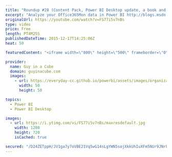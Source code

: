 ```yaml
---
title: "Roundup #28 (Content Pack, Power BI Desktop update, a book and more...)"
excerpt: "Analyze your Office365Mon data in Power BI http://blogs.msdn.com/b/powerbi/archive/2015/12/11/analyze-your-office365mon-data-in-power-bi.aspx  Power BI Weekly Service Update http://blogs.msdn.com/b/powerbi/archive/2015/12/10/power-bi-weekly-service-update-1210.aspx  More Power BI Feature Updates: Power"
originalUrl: https://youtube.com/watch?v=FS77i5v7nBs
type: video
price: Free
length: PT4M25S
publishedDateTime: 2015-12-17T14:25:06Z
heat: 50

featuredContent: "<iframe width=\"800\" height=\"500\" frameborder=\"0\" src=\"https://www.youtube.com/embed/FS77i5v7nBs\" allow=\"accelerometer; autoplay; encrypted-media; gyroscope; picture-in-picture\" allowfullscreen></iframe>"

provider:
  name: Guy in a Cube
  domain: guyinacube.com
  images:
    - url: https://everyday-cc.github.io/powerbi/assets/images/organizations/guyinacube.com-50x50.jpg
      width: 50
      height: 50

topics:
  - Power BI
  - Power BI Desktop

images:
  - url: https://i.ytimg.com/vi/FS77i5v7nBs/maxresdefault.jpg
    width: 1280
    height: 720
    isCached: true

secured: "/D24ZETppH/JV1ga7y7oVBE21Vq5wG14sLgYWN5sojXkkUhIuXFm5NUr9JNrPJtwp4ErE4yGkhCNOmxyJjf6d8Z3c6uqMqoS903+HDztwObnHEO9AvYj/gyPOeehuHW4F4E8Z/TNxN2yYFJTlVVNW+jj8Oq6tcC+toshXrWFmALfijvHOEG/KxZ2FQQSn/ww+LQNzsvL1G6B+OR0cBxmeQZCRtKfUkIHhjGq9OvIyPaZvNb5ugd1CnsAnQWvEAne/2QE3qthBjnHaq0TPXIhIfMHL44B1DQl27/a0VNTwKooBhCeE0pbpaSdzhHKPEbqkBrzOEys/6UnJwoSgw7tYJBWGDtqOP04wi4XbG2idCg0zo/7DNen3d2zFDCdDAoi3iJqJhkIHLi+O9bMWB4yv1UWiOh1a2/6C/6E3qViZhQ=;CilqbrEZ8H64rl9c/YGRmQ=="
---
```


